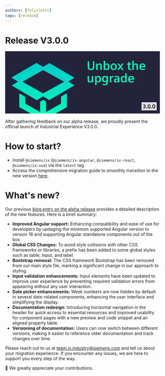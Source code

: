 ```yaml
---
authors: [felixleist]
tags: [release]
---
```


# Release V3.0.0

![banner](./2505_blog_3.png)

After gathering feedback on our alpha release, we proudly present the official launch of Industrial Experience V3.0.0.

<!-- truncate -->

# How to start?

- Install `@siemens/ix` (`@siemens/ix-angular`, `@siemens/ix-react`, `@siemens/ix-vue`) via the `latest` tag
- Access the comprehensive migration guide to smoothly transition to the new version [here](../../docs/home/migration/3_0_0).

# What's new?

Our previous [blog entry on the alpha release](./../2025-04-03-alpha-release-3/index.md) provides a detailed description of the new features. Here is a brief summary:

- **Improved Angular support:** Enhancing compatibility and ease of use for developers by updaging the minimum supported Angular version to version 18 and supporting Angular standalone components out of the box.
- **Global CSS Changes:** To avoid style collisions with other CSS frameworks or libraries, a prefix has been added to some global styles such as table, input, and label.
- **Bootstrap removal:** The CSS framework Bootstrap has been removed from our main style file, marking a significant change in our approach to styling.
- **Input validation enhancements:** Input elements have been updated to improve user experience by preventing required validation errors from appearing without any user interaction.
- **Date picker enhancements:** Week numbers are now hidden by default in several date-related components, enhancing the user interface and simplifying the display.
- **Documentation redesign:** Introducing horizontal navigation in the header for quick access to essential resources and improved usability for component pages with a new preview and code snippet and an aligned property table.
- **Versioning of documentation:** Users can now switch between different versions, making it easier to reference older documentation and track changes over time.

Please reach out to us at [team.ix.industry@siemens.com](mailto:team.ix.industry@siemens.com) and tell us about your migration experience.
If you encounter any issues, we are here to support you every step of the way.

🙏 We greatly appreciate your contributions.
